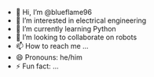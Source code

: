 - 👋 Hi, I’m @blueflame96
- 👀 I’m interested in electrical engineering
- 🌱 I’m currently learning Python
- 💞️ I’m looking to collaborate on robots
- 📫 How to reach me ...
- 😄 Pronouns: he/him
- ⚡ Fun fact: ...

<!---
blueflame96/blueflame96 is a ✨ special ✨ repository because its `README.md` (this file) appears on your GitHub profile.
You can click the Preview link to take a look at your changes.
--->
